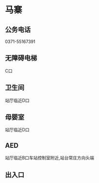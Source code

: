 # 马寨

## 公务电话

0371-55167391

## 无障碍电梯

C口

## 卫生间

站厅临近D口

## 母婴室

站厅临近D口

## AED

站厅临近B口车站控制室附近,站台常庄方向头端

## 出入口

